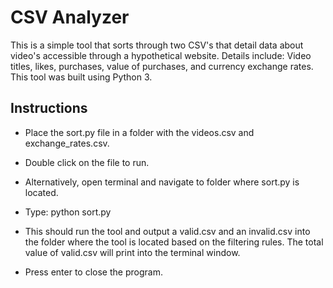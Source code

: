 # CSV Analyzer

This is a simple tool that sorts through two CSV's that detail data about video's accessible through a hypothetical website. Details include: Video titles, likes, purchases, value of purchases, and currency exchange rates. This tool was built using Python 3.

## Instructions

* Place the sort.py file in a folder with the videos.csv and exchange_rates.csv.

* Double click on the file to run.

* Alternatively, open terminal and navigate to folder where sort.py is located. 

* Type: python sort.py

* This should run the tool and output a valid.csv and an invalid.csv into the folder where the tool is located based on the filtering rules. The total value of valid.csv will print into the terminal window. 

* Press enter to close the program.